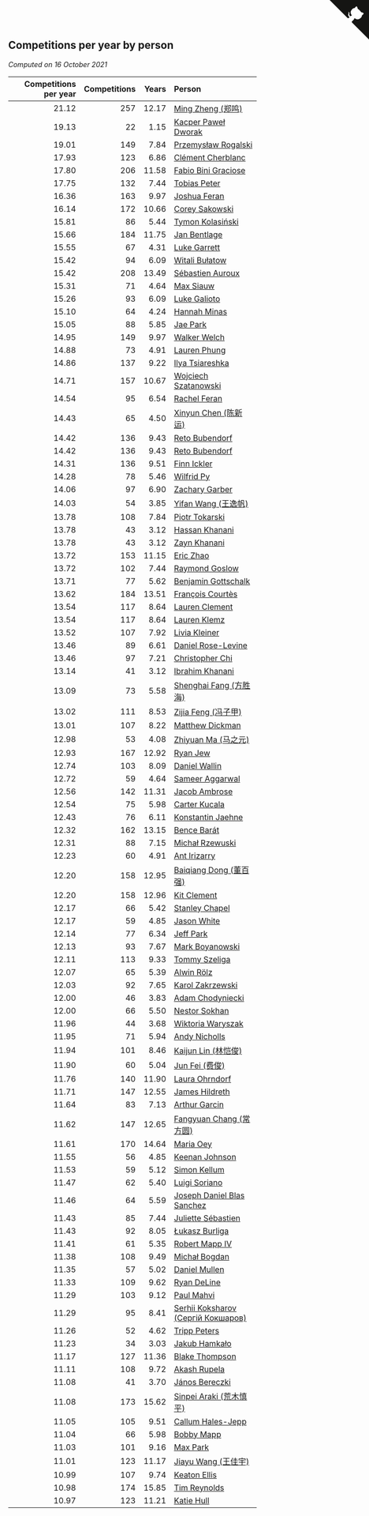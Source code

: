 ## Competitions per year by person

*Computed on 16 October 2021*

| Competitions per year | Competitions | Years | Person |
| ---: | ---: | ---: | :--- |
| 21.12 | 257 | 12.17 | [Ming Zheng (郑鸣)](https://www.worldcubeassociation.org/persons/2009ZHEN11) |
| 19.13 | 22 | 1.15 | [Kacper Paweł Dworak](https://www.worldcubeassociation.org/persons/2020DWOR01) |
| 19.01 | 149 | 7.84 | [Przemysław Rogalski](https://www.worldcubeassociation.org/persons/2013ROGA02) |
| 17.93 | 123 | 6.86 | [Clément Cherblanc](https://www.worldcubeassociation.org/persons/2014CHER05) |
| 17.80 | 206 | 11.58 | [Fabio Bini Graciose](https://www.worldcubeassociation.org/persons/2010GRAC02) |
| 17.75 | 132 | 7.44 | [Tobias Peter](https://www.worldcubeassociation.org/persons/2014PETE03) |
| 16.36 | 163 | 9.97 | [Joshua Feran](https://www.worldcubeassociation.org/persons/2011FERA01) |
| 16.14 | 172 | 10.66 | [Corey Sakowski](https://www.worldcubeassociation.org/persons/2011SAKO01) |
| 15.81 | 86 | 5.44 | [Tymon Kolasiński](https://www.worldcubeassociation.org/persons/2016KOLA02) |
| 15.66 | 184 | 11.75 | [Jan Bentlage](https://www.worldcubeassociation.org/persons/2010BENT01) |
| 15.55 | 67 | 4.31 | [Luke Garrett](https://www.worldcubeassociation.org/persons/2017GARR05) |
| 15.42 | 94 | 6.09 | [Witali Bułatow](https://www.worldcubeassociation.org/persons/2015BUAT01) |
| 15.42 | 208 | 13.49 | [Sébastien Auroux](https://www.worldcubeassociation.org/persons/2008AURO01) |
| 15.31 | 71 | 4.64 | [Max Siauw](https://www.worldcubeassociation.org/persons/2017SIAU02) |
| 15.26 | 93 | 6.09 | [Luke Galioto](https://www.worldcubeassociation.org/persons/2015GALI02) |
| 15.10 | 64 | 4.24 | [Hannah Minas](https://www.worldcubeassociation.org/persons/2017MINA04) |
| 15.05 | 88 | 5.85 | [Jae Park](https://www.worldcubeassociation.org/persons/2015PARK24) |
| 14.95 | 149 | 9.97 | [Walker Welch](https://www.worldcubeassociation.org/persons/2011WELC01) |
| 14.88 | 73 | 4.91 | [Lauren Phung](https://www.worldcubeassociation.org/persons/2016PHUN02) |
| 14.86 | 137 | 9.22 | [Ilya Tsiareshka](https://www.worldcubeassociation.org/persons/2012TERE01) |
| 14.71 | 157 | 10.67 | [Wojciech Szatanowski](https://www.worldcubeassociation.org/persons/2011SZAT01) |
| 14.54 | 95 | 6.54 | [Rachel Feran](https://www.worldcubeassociation.org/persons/2015FERA01) |
| 14.43 | 65 | 4.50 | [Xinyun Chen (陈新运)](https://www.worldcubeassociation.org/persons/2017CHEN36) |
| 14.42 | 136 | 9.43 | [Reto Bubendorf](https://www.worldcubeassociation.org/persons/2012BUBE01) |
| 14.42 | 136 | 9.43 | [Reto Bubendorf](https://www.worldcubeassociation.org/persons/2012BUBE01) |
| 14.31 | 136 | 9.51 | [Finn Ickler](https://www.worldcubeassociation.org/persons/2012ICKL01) |
| 14.28 | 78 | 5.46 | [Wilfrid Py](https://www.worldcubeassociation.org/persons/2016PYWI01) |
| 14.06 | 97 | 6.90 | [Zachary Garber](https://www.worldcubeassociation.org/persons/2014GARB01) |
| 14.03 | 54 | 3.85 | [Yifan Wang (王逸帆)](https://www.worldcubeassociation.org/persons/2017WANY29) |
| 13.78 | 108 | 7.84 | [Piotr Tokarski](https://www.worldcubeassociation.org/persons/2013TOKA01) |
| 13.78 | 43 | 3.12 | [Hassan Khanani](https://www.worldcubeassociation.org/persons/2018KHAN26) |
| 13.78 | 43 | 3.12 | [Zayn Khanani](https://www.worldcubeassociation.org/persons/2018KHAN28) |
| 13.72 | 153 | 11.15 | [Eric Zhao](https://www.worldcubeassociation.org/persons/2010ZHAO19) |
| 13.72 | 102 | 7.44 | [Raymond Goslow](https://www.worldcubeassociation.org/persons/2014GOSL01) |
| 13.71 | 77 | 5.62 | [Benjamin Gottschalk](https://www.worldcubeassociation.org/persons/2016GOTT01) |
| 13.62 | 184 | 13.51 | [François Courtès](https://www.worldcubeassociation.org/persons/2008COUR01) |
| 13.54 | 117 | 8.64 | [Lauren Clement](https://www.worldcubeassociation.org/persons/2013KLEM01) |
| 13.54 | 117 | 8.64 | [Lauren Klemz](https://www.worldcubeassociation.org/persons/2013KLEM01) |
| 13.52 | 107 | 7.92 | [Livia Kleiner](https://www.worldcubeassociation.org/persons/2013KLEI03) |
| 13.46 | 89 | 6.61 | [Daniel Rose-Levine](https://www.worldcubeassociation.org/persons/2015ROSE01) |
| 13.46 | 97 | 7.21 | [Christopher Chi](https://www.worldcubeassociation.org/persons/2014CHIC01) |
| 13.14 | 41 | 3.12 | [Ibrahim Khanani](https://www.worldcubeassociation.org/persons/2018KHAN27) |
| 13.09 | 73 | 5.58 | [Shenghai Fang (方胜海)](https://www.worldcubeassociation.org/persons/2016FANG01) |
| 13.02 | 111 | 8.53 | [Zijia Feng (冯子甲)](https://www.worldcubeassociation.org/persons/2013FENG02) |
| 13.01 | 107 | 8.22 | [Matthew Dickman](https://www.worldcubeassociation.org/persons/2013DICK01) |
| 12.98 | 53 | 4.08 | [Zhiyuan Ma (马之元)](https://www.worldcubeassociation.org/persons/2017MAZH04) |
| 12.93 | 167 | 12.92 | [Ryan Jew](https://www.worldcubeassociation.org/persons/2008JEWR01) |
| 12.74 | 103 | 8.09 | [Daniel Wallin](https://www.worldcubeassociation.org/persons/2013WALL03) |
| 12.72 | 59 | 4.64 | [Sameer Aggarwal](https://www.worldcubeassociation.org/persons/2017AGGA01) |
| 12.56 | 142 | 11.31 | [Jacob Ambrose](https://www.worldcubeassociation.org/persons/2010AMBR01) |
| 12.54 | 75 | 5.98 | [Carter Kucala](https://www.worldcubeassociation.org/persons/2015KUCA01) |
| 12.43 | 76 | 6.11 | [Konstantin Jaehne](https://www.worldcubeassociation.org/persons/2015JAEH01) |
| 12.32 | 162 | 13.15 | [Bence Barát](https://www.worldcubeassociation.org/persons/2008BARA01) |
| 12.31 | 88 | 7.15 | [Michał Rzewuski](https://www.worldcubeassociation.org/persons/2014RZEW01) |
| 12.23 | 60 | 4.91 | [Ant Irizarry](https://www.worldcubeassociation.org/persons/2016IRIZ02) |
| 12.20 | 158 | 12.95 | [Baiqiang Dong (董百强)](https://www.worldcubeassociation.org/persons/2008DONG06) |
| 12.20 | 158 | 12.96 | [Kit Clement](https://www.worldcubeassociation.org/persons/2008CLEM01) |
| 12.17 | 66 | 5.42 | [Stanley Chapel](https://www.worldcubeassociation.org/persons/2016CHAP04) |
| 12.17 | 59 | 4.85 | [Jason White](https://www.worldcubeassociation.org/persons/2016WHIT16) |
| 12.14 | 77 | 6.34 | [Jeff Park](https://www.worldcubeassociation.org/persons/2015PARK08) |
| 12.13 | 93 | 7.67 | [Mark Boyanowski](https://www.worldcubeassociation.org/persons/2014BOYA01) |
| 12.11 | 113 | 9.33 | [Tommy Szeliga](https://www.worldcubeassociation.org/persons/2012SZEL01) |
| 12.07 | 65 | 5.39 | [Alwin Rölz](https://www.worldcubeassociation.org/persons/2016ROLZ01) |
| 12.03 | 92 | 7.65 | [Karol Zakrzewski](https://www.worldcubeassociation.org/persons/2014ZAKR01) |
| 12.00 | 46 | 3.83 | [Adam Chodyniecki](https://www.worldcubeassociation.org/persons/2017CHOD02) |
| 12.00 | 66 | 5.50 | [Nestor Sokhan](https://www.worldcubeassociation.org/persons/2016SOKH01) |
| 11.96 | 44 | 3.68 | [Wiktoria Waryszak](https://www.worldcubeassociation.org/persons/2018WARY01) |
| 11.95 | 71 | 5.94 | [Andy Nicholls](https://www.worldcubeassociation.org/persons/2015NICH04) |
| 11.94 | 101 | 8.46 | [Kaijun Lin (林恺俊)](https://www.worldcubeassociation.org/persons/2013LINK01) |
| 11.90 | 60 | 5.04 | [Jun Fei (费俊)](https://www.worldcubeassociation.org/persons/2016FEIJ02) |
| 11.76 | 140 | 11.90 | [Laura Ohrndorf](https://www.worldcubeassociation.org/persons/2009OHRN01) |
| 11.71 | 147 | 12.55 | [James Hildreth](https://www.worldcubeassociation.org/persons/2009HILD01) |
| 11.64 | 83 | 7.13 | [Arthur Garcin](https://www.worldcubeassociation.org/persons/2014GARC27) |
| 11.62 | 147 | 12.65 | [Fangyuan Chang (常方圆)](https://www.worldcubeassociation.org/persons/2009CHAN04) |
| 11.61 | 170 | 14.64 | [Maria Oey](https://www.worldcubeassociation.org/persons/2007OEYM01) |
| 11.55 | 56 | 4.85 | [Keenan Johnson](https://www.worldcubeassociation.org/persons/2016JOHN30) |
| 11.53 | 59 | 5.12 | [Simon Kellum](https://www.worldcubeassociation.org/persons/2016KELL12) |
| 11.47 | 62 | 5.40 | [Luigi Soriano](https://www.worldcubeassociation.org/persons/2016SORI04) |
| 11.46 | 64 | 5.59 | [Joseph Daniel Blas Sanchez](https://www.worldcubeassociation.org/persons/2016SANC08) |
| 11.43 | 85 | 7.44 | [Juliette Sébastien](https://www.worldcubeassociation.org/persons/2014SEBA01) |
| 11.43 | 92 | 8.05 | [Łukasz Burliga](https://www.worldcubeassociation.org/persons/2013BURL01) |
| 11.41 | 61 | 5.35 | [Robert Mapp IV](https://www.worldcubeassociation.org/persons/2016IVRO01) |
| 11.38 | 108 | 9.49 | [Michał Bogdan](https://www.worldcubeassociation.org/persons/2012BOGD01) |
| 11.35 | 57 | 5.02 | [Daniel Mullen](https://www.worldcubeassociation.org/persons/2016MULL04) |
| 11.33 | 109 | 9.62 | [Ryan DeLine](https://www.worldcubeassociation.org/persons/2012DELI01) |
| 11.29 | 103 | 9.12 | [Paul Mahvi](https://www.worldcubeassociation.org/persons/2012MAHV01) |
| 11.29 | 95 | 8.41 | [Serhii Koksharov (Сергій Кокшаров)](https://www.worldcubeassociation.org/persons/2013KOKS01) |
| 11.26 | 52 | 4.62 | [Tripp Peters](https://www.worldcubeassociation.org/persons/2017PETE04) |
| 11.23 | 34 | 3.03 | [Jakub Hamkało](https://www.worldcubeassociation.org/persons/2018HAMK01) |
| 11.17 | 127 | 11.36 | [Blake Thompson](https://www.worldcubeassociation.org/persons/2010THOM03) |
| 11.11 | 108 | 9.72 | [Akash Rupela](https://www.worldcubeassociation.org/persons/2012RUPE01) |
| 11.08 | 41 | 3.70 | [János Bereczki](https://www.worldcubeassociation.org/persons/2018BERE01) |
| 11.08 | 173 | 15.62 | [Sinpei Araki (荒木慎平)](https://www.worldcubeassociation.org/persons/2006ARAK01) |
| 11.05 | 105 | 9.51 | [Callum Hales-Jepp](https://www.worldcubeassociation.org/persons/2012HALE01) |
| 11.04 | 66 | 5.98 | [Bobby Mapp](https://www.worldcubeassociation.org/persons/2015MAPP01) |
| 11.03 | 101 | 9.16 | [Max Park](https://www.worldcubeassociation.org/persons/2012PARK03) |
| 11.01 | 123 | 11.17 | [Jiayu Wang (王佳宇)](https://www.worldcubeassociation.org/persons/2010WANG53) |
| 10.99 | 107 | 9.74 | [Keaton Ellis](https://www.worldcubeassociation.org/persons/2012ELLI01) |
| 10.98 | 174 | 15.85 | [Tim Reynolds](https://www.worldcubeassociation.org/persons/2005REYN01) |
| 10.97 | 123 | 11.21 | [Katie Hull](https://www.worldcubeassociation.org/persons/2010HULL01) |


<a href="https://github.com/jonatanklosko/wca_statistics" class="github-corner" aria-label="View source on Github"><svg width="80" height="80" viewBox="0 0 250 250" style="fill:#151513; color:#fff; position: absolute; top: 0; border: 0; right: 0;" aria-hidden="true"><path d="M0,0 L115,115 L130,115 L142,142 L250,250 L250,0 Z"></path><path d="M128.3,109.0 C113.8,99.7 119.0,89.6 119.0,89.6 C122.0,82.7 120.5,78.6 120.5,78.6 C119.2,72.0 123.4,76.3 123.4,76.3 C127.3,80.9 125.5,87.3 125.5,87.3 C122.9,97.6 130.6,101.9 134.4,103.2" fill="currentColor" style="transform-origin: 130px 106px;" class="octo-arm"></path><path d="M115.0,115.0 C114.9,115.1 118.7,116.5 119.8,115.4 L133.7,101.6 C136.9,99.2 139.9,98.4 142.2,98.6 C133.8,88.0 127.5,74.4 143.8,58.0 C148.5,53.4 154.0,51.2 159.7,51.0 C160.3,49.4 163.2,43.6 171.4,40.1 C171.4,40.1 176.1,42.5 178.8,56.2 C183.1,58.6 187.2,61.8 190.9,65.4 C194.5,69.0 197.7,73.2 200.1,77.6 C213.8,80.2 216.3,84.9 216.3,84.9 C212.7,93.1 206.9,96.0 205.4,96.6 C205.1,102.4 203.0,107.8 198.3,112.5 C181.9,128.9 168.3,122.5 157.7,114.1 C157.9,116.9 156.7,120.9 152.7,124.9 L141.0,136.5 C139.8,137.7 141.6,141.9 141.8,141.8 Z" fill="currentColor" class="octo-body"></path></svg></a><style>.github-corner:hover .octo-arm{animation:octocat-wave 560ms ease-in-out}@keyframes octocat-wave{0%,100%{transform:rotate(0)}20%,60%{transform:rotate(-25deg)}40%,80%{transform:rotate(10deg)}}@media (max-width:500px){.github-corner:hover .octo-arm{animation:none}.github-corner .octo-arm{animation:octocat-wave 560ms ease-in-out}}</style>

